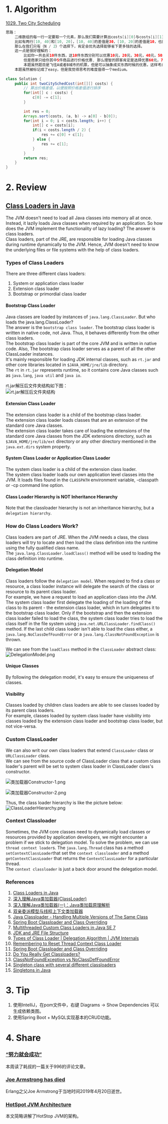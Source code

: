 # 1. Algorithm
[1029. Two City Scheduling](https://leetcode.com/problems/two-city-scheduling/description/)
```Java
思路：
    二维数组的每一行一定要取一个元素，那么我们需要计算出costs[i][0]与costs[i][1]之间的差值，差值越大，说明能够省下的钱越多，因此应该优先考虑差值大的行。
    比如有两行[10, 40]和[10, 20]，[10, 40]的差值是30，[10, 20]的差值是10，也就是说，前者可以省下30块钱，后者只能省下10块钱。
    那么在我们只有（N / 2）个选择下，肯定会优先选择能够省下更多钱的选择。
    这一点是很好理解的：
        比如你一共去买10件东西，这10件东西分别可以优惠10元，20元，30元，40元，50元，60元，70元，80元，90元，100元。
        但是商家只给你其中5件商品进行价格优惠, 那么理智的顾客肯定是选择优惠60元，70元，80元，90元，100元的这五件商品，因为这样的总优惠额度是最大的。
        本题虽然题目是飞往A或者B城市的机票，但是可以抽象成买东西时候的优惠，这样考虑会更加清晰一些。
    本题虽然被标记成了easy，但是我觉得思考的难度值得一个medium。
    
class Solution {
    public int twoCitySchedCost(int[][] costs) {
        // 算出价格差值，以便按照价格差值进行排序
        for(int[] c : costs) {
            c[0] -= c[1];
        }
        
        int res = 0;
        Arrays.sort(costs, (a, b) -> a[0] - b[0]);
        for(int i = 0; i < costs.length; i++) {
            int[] c = costs[i];
            if(i < costs.length / 2) {
                res += c[0] + c[1];
            } else {
                res += c[1];
            }
        }
        return res;
    }
}
```

# 2. Review
## [Class Loaders in Java](https://www.baeldung.com/java-classloaders)
The JVM doesn't need to load all Java classes into memory all at once. Instead, it lazily loads Java classes when required by an application. So how does the JVM implement the functionality of lazy loading? The answer is class loaders. </br>
Class loaders, part of the JRE, are responsible for loading Java classes during runtime dynamically to the JVM. Hence, JVM doesn't need to know the underlying files or file systems with the help of class loaders.

### Types of Class Loaders
There are three different class loaders:
  1. System or application class loader
  2. Extension class loader 
  3. Bootstrap or primordial class loader
  
#### Bootstrap Class Loader
Java classes are loaded by instances of `java.lang.ClassLoader`. But who loads the java.lang.ClassLoader? </br>
The answer is the `bootstrap class loader`. The bootstrap class loader is written in native code, not Java. Thus, it behaves differently from the other class loaders. </br>
The bootstrap class loader is part of the core JVM and is written in native code. Also, The bootstrap class loader serves as a parent of all the other ClassLoader instances. </br>
It's mainly responsible for loading JDK internal classes, such as `rt.jar` and other core libraries located in `$JAVA_HOME/jre/lib` directory. </br>
The `rt` in `rt.jar` represents runtime, so it contains core Java classes such as `java.lang`, `java util` and `java io`. </br>


rt.jar解压后文件夹结构如下图： </br>
![rt.jar解压后文件夹结构](/resource/rt.jar解压后文件夹结构.png)


#### Extension Class Loader
The extension class loader is a child of the bootstrap class loader. </br>
The extension class loader loads classes that are an extension of the standard core Java classes. </br>
The extension class loader takes care of loading the extensions of the standard core Java classes from the JDK extensions directory, such as `$JAVA_HOME/jre/lib/ext` directory or any other directory mentioned in the `java.ext.dirs` system property. </br>

#### System Class Loader or Application Class Loader
The system class loader is a child of the extension class loader. </br>
The system class loader loads our own application level classes into the JVM. It loads files found in the  `CLASSPATH` environment variable, -classpath or -cp command line option. </br>

#### Class Loader Hierarchy is NOT Inheritance Hierarchy
Note that the classloader hierarchy is not an inheritance hierarchy, but a `delegation hierarchy`. 

### How do Class Loaders Work?
Class loaders are part of JRE. When the JVM needs a class, the class loaders will try to locate and then load the class definition into the runtime using the fully qualified class name. </br>
The `java.lang.ClassLoader.loadClass()` method will be used to loading the class definition into runtime. </br>

#### Delegation Model
Class loaders follow the `delegation model`. When required to find a class or resource, a class loader instance will delegate the search of the class or resource to its parent class loader. </br>
For example, we have a request to load an application class into the JVM. The system class loader first delegate the loading of the loading of the class to its parent - the extension class loader, which in turn delegates it to the bootstrap class loader. Only if the bootstrap and then the extension class loader failed to load the class, the system class loader tries to load the class itself in the file system  using `java.net.URLClassLoader.findClass()` method. If the last child class loader isn't able to load the class either, a `java.lang.NoClassDefFoundError` or a `java.lang.ClassNotFoundException` is thrown. </br>

We can see from the `loadClass` method in the `ClassLoader` abstract class:
![DelegationModel.png](/resource/DelegationModel.png)

#### Unique Classes
By following the delegation model, it's easy to ensure the uniqueness of classes.

#### Visibility
Classes loaded by children class loaders are able to see classes loaded by its parent class loaders. </br>
For example, classes loaded by system class loader have visibility into classes loaded by the extension class loader and bootstrap class loader, but not vice-versa.

### Custom ClassLoader
We can also writ our own class loaders that extend `ClassLoader` class or `URLClassLoader` class. </br>
We can see from the source code of ClassLoader class that a custom class loader's parent will be set to system class loader in ClassLoader class's constructor.

![类加载器Constructor-1.png](/resource/类加载器Constructor-1.png)

![类加载器Constructor-2.png](/resource/类加载器Constructor-2.png)


Thus, the class loader hierarchy is like the picture below: </br>
![ClassLoaderHierarchy.png](/resource/ClassLoaderHierarchy.png)

### Context Classloader
Sometimes, the JVM core classes need to dynamically load classes or resources provided by application developers, we might encounter a problem if we stick to delegation model. To solve the problem, we can use `thread context loader`s.
The `java.lang.Thread` class has a method `setContextClassLoader`that set the `context classloader` and a method `getContextClassLoader` that returns the `ContextClassLoader` for a particular thread. </br>
The `context classloader` is just a back door around the delegation model.
     
### References
  1. [Class Loaders in Java](https://www.baeldung.com/java-classloaders)
  1. [深入理解Java类加载器(ClassLoader)](https://blog.csdn.net/javazejian/article/details/73413292) 
  1. [深入理解Java类加载器(一)：Java类加载原理解析](https://blog.csdn.net/justloveyou_/article/details/72217806)
  1. [双亲委派模型与线程上下文类加载器](https://blog.csdn.net/justloveyou_/article/details/72231425)
  1. [Java Classloader - Handling Multiple Versions of The Same Class](https://dzone.com/articles/java-classloader-handling)
  1. [Spring Boot Classloader and Class Overriding](https://dzone.com/articles/spring-boot-classloader-and-class-override)
  1. [Multithreaded Custom Class Loaders in Java SE 7](https://docs.oracle.com/javase/7/docs/technotes/guides/lang/cl-mt.html)
  1. [JDK and JRE File Structure](https://docs.oracle.com/javase/7/docs/technotes/tools/windows/jdkfiles.html)
  1. [Types of Class Loader | Delegation Algorithm | JVM Internals](https://codepumpkin.com/typesof-class-loader/)
  1. [Remembering to Reset Thread Context Class Loader](https://dzone.com/articles/remembering-to-reset-thread-context-class-loader)
  1. [Spring Boot Classloader and Class Overriding](https://dzone.com/articles/spring-boot-classloader-and-class-override)
  1. [Do You Really Get Classloaders?](https://jrebel.com/rebellabs/rebel-labs-tutorial-do-you-really-get-classloaders/2/)
  1. [ClassNotFoundException vs NoClassDefFoundError](https://www.baeldung.com/java-classnotfoundexception-and-noclassdeffounderror)
  1. [Singleton class with several different classloaders](https://stackoverflow.com/questions/15156840/singleton-class-with-several-different-classloaders)
  1. [Singletons in Java](https://www.baeldung.com/java-singleton)
  
# 3. Tip
1. 使用IntelliJ，在pom文件中，右键 Diagrams -> Show Dependencies 可以生成依赖类图。
2. 使用Spring Boot + MySQL实现基本的CRUD功能。

# 4. Share
### [“努力就会成功”](https://coolshell.cn/articles/19271.html)
本周读了耗叔的一篇关于996的评论文章。

### [Joe Armstrong has died](https://news.ycombinator.com/item?id=19706514&from=timeline&isappinstalled=0)
Erlang之父Joe Armstrong于当地时间2019年4月20日逝世。

### [HotSpot JVM Architecture](https://dzone.com/articles/a-detailed-breakdown-of-the-jvm)
本文简略讲解了HotStop JVM的架构。

